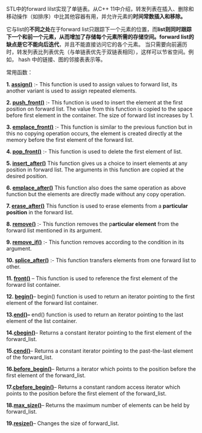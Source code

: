 STL中的forward lilst实现了单链表。从C++ 11中介绍，转发列表在插入、删除和移动操作（如排序）中比其他容器有用，并允许元素的**时间常数插入和移除。**

它与list的**不同之处**在于forward list只跟踪下一个元素的位置，而**list则同时跟踪下一个和前一个元素，从而增加了存储每个元素所需的存储空间。**forward list的**缺点是它不能向后迭代**，并且不能直接访问它的各个元素。
当只需要向前遍历时，转发列表比列表优先（与单链表优先于双链表相同），这样可以节省空间。例如， hash 中的链接、图的邻接表表示等。

常用函数：

**1. [assign()](https://www.geeksforgeeks.org/forward_list-assign-function-in-c-stl/)** :- This function is used to assign values to forward list, its another variant is used to assign repeated elements.

**2. [push_front()](https://www.geeksforgeeks.org/forward_listpush_front-forward_listpop_front-c-stl/)** :- This function is used to insert the element at the first position on forward list. The value from this function is copied to the space before first element in the container. The size of forward list increases by 1.

**3. [emplace_front()](https://www.geeksforgeeks.org/forward_listemplace_front-in-cstl/)** :- This function is similar to the previous function but in this no copying operation occurs, the element is created directly at the memory before the first element of the forward list.

**4. [pop_front()](https://www.geeksforgeeks.org/forward_listpush_front-forward_listpop_front-c-stl/)** :- This function is used to delete the first element of list.

**5. [insert_after()](https://www.geeksforgeeks.org/forward_list-insert_after-function-in-c-stl/)** This function gives us a choice to insert elements at any position in forward list. The arguments in this function are copied at the desired position.

**6. [emplace_after()](https://www.geeksforgeeks.org/forward_list-emplace_after-and-emplace_front-in-c-stl/)** This function also does the same operation as above function but the elements are directly made without any copy operation.

**7. [erase_after()](https://www.geeksforgeeks.org/forward_listclear-forward_listerase_after-c-stl/)** This function is used to erase elements from a **particular position** in the forward list.

**8. [remove()](https://www.geeksforgeeks.org/forward_listremove-forward_listremove_if-c-stl/)** :- This function removes the p**articular element** from the forward list mentioned in its argument.

**9. [remove_if()](https://www.geeksforgeeks.org/forward_listremove-forward_listremove_if-c-stl/)** :- This function removes according to the condition in its argument.

**10. [splice_after()](https://www.geeksforgeeks.org/forward_listsplice_after-in-c-stl/)** :- This function transfers elements from one forward list to other.

**11. [front()](https://www.geeksforgeeks.org/forward_listfront-forward_listempty-c-stl/)** – This function is used to reference the first element of the forward list container.

**12. [begin()](https://www.geeksforgeeks.org/forward_listbegin-forward_listend-c-stl/)**– begin() function is used to return an iterator pointing to the first element of the forward list container.

**13.[end()](https://www.geeksforgeeks.org/forward_listbegin-forward_listend-c-stl/)–** end() function is used to return an iterator pointing to the last element of the list container.

**14.[cbegin()](https://www.geeksforgeeks.org/forward_list-cbegin-in-c-stl/)**– Returns a constant iterator pointing to the first element of the forward_list.

**15.[cend()](https://www.geeksforgeeks.org/forward_listcend-in-c-stl-with-example/)**– Returns a constant iterator pointing to the past-the-last element of the forward_list.

**16.[before_begin()](https://www.geeksforgeeks.org/forward_listbefore_begin-in-c-stl/)**– Returns a iterator which points to the position before the first element of the forward_list.

**17.[cbefore_begin()](https://www.geeksforgeeks.org/forward_listcbefore_begin-in-c-stl/)**– Returns a constant random access iterator which points to the position before the first element of the forward_list.

**18.[max_size()](https://www.geeksforgeeks.org/forward_listmax_size-in-c-stl/)**– Returns the maximum number of elements can be held by forward_list.

**19.[resize()](https://www.geeksforgeeks.org/forward_list-resize-function-in-c-stl/)**– Changes the size of forward_list.